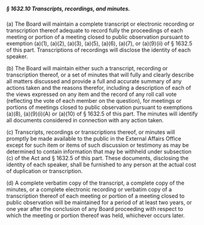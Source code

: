 ##### § 1632.10 Transcripts, recordings, and minutes. #####

(a) The Board will maintain a complete transcript or electronic recording or transcription thereof adequate to record fully the proceedings of each meeting or portion of a meeting closed to public observation pursuant to exemption (a)(1), (a)(2), (a)(3), (a)(5), (a)(6), (a)(7), or (a)(9)(ii) of § 1632.5 of this part. Transcriptions of recordings will disclose the identity of each speaker.

(b) The Board will maintain either such a transcript, recording or transcription thereof, or a set of minutes that will fully and clearly describe all matters discussed and provide a full and accurate summary of any actions taken and the reasons therefor, including a description of each of the views expressed on any item and the record of any roll call vote (reflecting the vote of each member on the question), for meetings or portions of meetings closed to public observation pursuant to exemptions (a)(8), (a)(9)(i)(A) or (a)(10) of § 1632.5 of this part. The minutes will identify all documents considered in connection with any action taken.

(c) Transcripts, recordings or transcriptions thereof, or minutes will promptly be made available to the public in the External Affairs Office except for such item or items of such discussion or testimony as may be determined to contain information that may be withheld under subsection (c) of the Act and § 1632.5 of this part. These documents, disclosing the identity of each speaker, shall be furnished to any person at the actual cost of duplication or transcription.

(d) A complete verbatim copy of the transcript, a complete copy of the minutes, or a complete electronic recording or verbatim copy of a transcription thereof of each meeting or portion of a meeting closed to public observation will be maintained for a period of at least two years, or one year after the conclusion of any Board proceeding with respect to which the meeting or portion thereof was held, whichever occurs later.